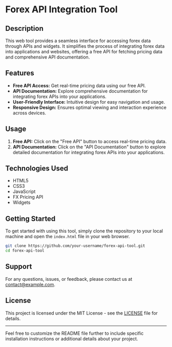 # Forex API Integration Tool

## Description
This web tool provides a seamless interface for accessing forex data through APIs and widgets. It simplifies the process of integrating forex data into applications and websites, offering a free API for fetching pricing data and comprehensive API documentation.

## Features
- **Free API Access:** Get real-time pricing data using our free API.
- **API Documentation:** Explore comprehensive documentation for integrating forex APIs into your applications.
- **User-Friendly Interface:** Intuitive design for easy navigation and usage.
- **Responsive Design:** Ensures optimal viewing and interaction experience across devices.

## Usage
1. **Free API:** Click on the "Free API" button to access real-time pricing data.
2. **API Documentation:** Click on the "API Documentation" button to explore detailed documentation for integrating forex APIs into your applications.

## Technologies Used
- HTML5
- CSS3
- JavaScript
- FX Pricing API
- Widgets

## Getting Started
To get started with using this tool, simply clone the repository to your local machine and open the `index.html` file in your web browser.

```bash
git clone https://github.com/your-username/forex-api-tool.git
cd forex-api-tool
```

## Support
For any questions, issues, or feedback, please contact us at [contact@example.com](mailto:contact@example.com).

## License
This project is licensed under the MIT License - see the [LICENSE](LICENSE) file for details.

---

Feel free to customize the README file further to include specific installation instructions or additional details about your project.
